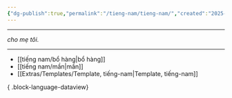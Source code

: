 ```yaml
---
{"dg-publish":true,"permalink":"/tieng-nam/tieng-nam/","created":"2025-08-13T15:50:29.916+07:00"}
---
```



---

*cho mẹ tôi.*

---

- [[tiếng nam/bổ hàng\|bổ hàng]]
- [[tiếng nam/mần\|mần]]
- [[Extras/Templates/Template, tiếng-nam\|Template, tiếng-nam]]

{ .block-language-dataview}

